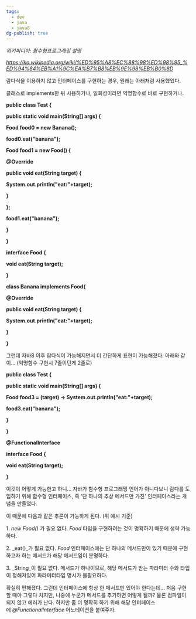 ```yaml
---
tags:
  - dev
  - java
  - java8
dg-publish: true
---
```


_위키피디아: 함수형프로그래밍 설명_

_https://ko.wikipedia.org/wiki/%ED%95%A8%EC%88%98%ED%98%95_%ED%94%84%EB%A1%9C%EA%B7%B8%EB%9E%98%EB%B0%8D_

  

람다식을 이용하지 않고 인터페이스를 구현하는 경우, 원래는 아래처럼 사용했었다.

클래스로 implements한 뒤 사용하거나, 일회성이라면 익명함수로 바로 구현하거나.

**public class Test {**

**public static void main(String[] args) {**

**Food food0 = new Banana();**

**food0.eat("banana");**

**Food food1 = new Food() {**

**@Override**

**public void eat(String target) {**

**System.out.println("eat:"+target);**

**}**

**};**

**food1.eat("banana");**

**}**

**}**

**interface Food {**

**void eat(String target);**

**}**

**class Banana implements Food{**

**@Override**

**public void eat(String target) {**

**System.out.println("eat:"+target);**

**}**

**}**

  

그런데 자바8 이후 람다식이 가능해지면서 더 간단하게 표현이 가능해졌다. 아래와 같이... (익명함수 구현시 7줄이던게 2줄로)

**public class Test {**

**public static void main(String[] args) {**

**Food food3 = (target) -> System.out.println("eat:"+target);**

**food3.eat("banana");**

**}**

**}**

**@FunctionalInterface**

**interface Food {**

**void eat(String target);**

**}**

  

이것이 어떻게 가능한고 하니... 자바가 함수형 프로그래밍 언어가 아니다보니 람다를 도입하기 위해 함수형 인터페이스, 즉 '단 하나의 추상 메서드만 가진' 인터페이스라는 개념을 만들었다. 

이 때문에 다음과 같은 추론이 가능하게 된다. (위 예시 기준)

1. _new Food()_ 가 필요 없다. _Food_ 타입을 구현하려는 것이 명확하기 때문에 생략 가능하다.

2. _eat()_가 필요 없다. _Food_ 인터페이스에는 단 하나의 메서드만이 있기 때문에 구현하고자 하는 메서드가 해당 메서드임이 분명하다.

3. _String_이 필요 없다. 메서드가 하나이므로, 해당 메서드가 받는 파라미터 수와 타입이 정해져있어 파라미터타입 명시가 불필요하다.

  

확실히 편해졌다. 그런데 인터페이스에 항상 한 메서드만 있어야 한다는데... 처음 구현할 때야 그렇다 치지만, 나중에 누군가 메서드를 추가하면 어떻게 될까? 물론 컴파일이 되지 않고 에러가 난다. 하지만 좀 더 명확히 하기 위해 해당 인터페이스에 _@FunctionalInterface_ 어노테이션을 붙여주자.
